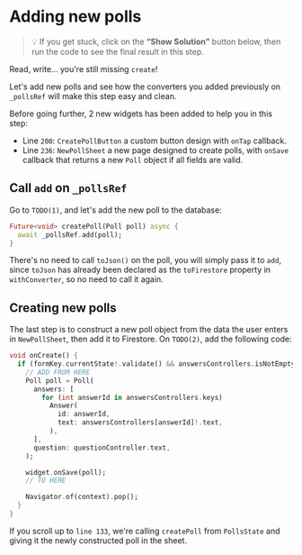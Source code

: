 # Adding new polls

> 💡 If you get stuck, click on the **“Show Solution”** button below, then run the code to see the final result in this step.

Read, write... you're still missing `create`!

Let's add new polls and see how the converters you added previously on `_pollsRef` will make this step easy and clean.

Before going further, 2 new widgets has been added to help you in this step:
- Line `200`: `CreatePollButton` a custom button design with `onTap` callback.
- Line `236`: `NewPollSheet` a new page designed to create polls, with `onSave` callback that returns a new `Poll` object if all fields are valid.

## Call `add` on `_pollsRef`

Go to `TODO(1)`, and let's add the new poll to the database:

```dart
Future<void> createPoll(Poll poll) async {
  await _pollsRef.add(poll);
}
```

There's no need to call `toJson()` on the poll, you will simply pass it to `add`, since `toJson` has already been declared as the `toFirestore` property in `withConverter`, so no need to call it again.

## Creating new polls

The last step is to construct a new poll object from the data the user enters in `NewPollSheet`, then add it to Firestore. On `TODO(2)`, add the following code:

```dart
void onCreate() {
  if (formKey.currentState!.validate() && answersControllers.isNotEmpty) {
    // ADD FROM HERE
    Poll poll = Poll(
      answers: [
        for (int answerId in answersControllers.keys)
          Answer(
            id: answerId,
            text: answersControllers[answerId]!.text,
          ),
      ],
      question: questionController.text,
    );

    widget.onSave(poll);
    // TO HERE

    Navigator.of(context).pop();
  }
}
```

If you scroll up to `line 133`, we're calling `createPoll` from `PollsState` and giving it the newly constructed poll in the sheet.

